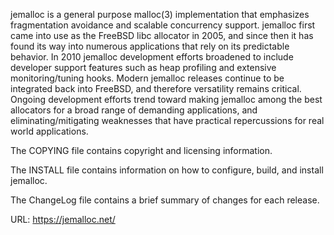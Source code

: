 jemalloc is a general purpose malloc(3) implementation that emphasizes
fragmentation avoidance and scalable concurrency support.  jemalloc first came
into use as the FreeBSD libc allocator in 2005, and since then it has found its
way into numerous applications that rely on its predictable behavior.  In 2010
jemalloc development efforts broadened to include developer support features
such as heap profiling and extensive monitoring/tuning hooks.  Modern jemalloc
releases continue to be integrated back into FreeBSD, and therefore versatility
remains critical.  Ongoing development efforts trend toward making jemalloc
among the best allocators for a broad range of demanding applications, and
eliminating/mitigating weaknesses that have practical repercussions for real
world applications.

The COPYING file contains copyright and licensing information.

The INSTALL file contains information on how to configure, build, and install
jemalloc.

The ChangeLog file contains a brief summary of changes for each release.

URL: https://jemalloc.net/